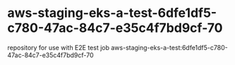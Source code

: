 # aws-staging-eks-a-test-6dfe1df5-c780-47ac-84c7-e35c4f7bd9cf-70
repository for use with E2E test job aws-staging-eks-a-test:6dfe1df5-c780-47ac-84c7-e35c4f7bd9cf-70
